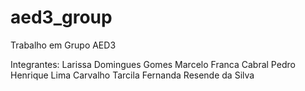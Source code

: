# aed3_group
Trabalho em Grupo AED3

Integrantes: 
	Larissa Domingues Gomes
	Marcelo Franca Cabral
	Pedro Henrique Lima Carvalho
	Tarcila Fernanda Resende da Silva
